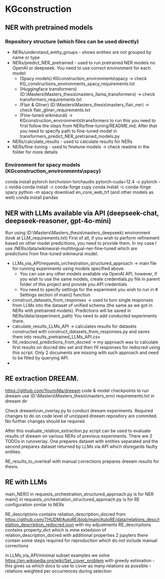 # KGconstruction

## NER with pretrained models

### Repository structure (which files can be used directly)

- NERs/understand_entity_groups - shows entities are not grouped by name or type
- NERs/predict_NER_pretrained - used to run pretrained NER models no OpenAI or deepseek. You need to use
  correct environment for each model:
    - (Spacy models) KGconstruction_environments\spacy -> check KG_constructions_environments_spacy_requirements.txt
    - (Huggingface transformers) (D:\Masters\Masters_thesis\masters_llama_transformers) -> check
      transformers_requirements.txt
    - (Flair & Gliner) (D:\Masters\Masters_thesis\masters_flair_ner) -> check flair_gliner_requirements.txt
    - (Fine-tuned wikineural) -> KGconstruction_environments\transformers to run this you need to first follow the steps
      from NERs/fine-tuning/README.md; After that you need to specify path to fine-tuned model in
      transformers_predict_NER_pretrained_models.py
- NERs/calculate_results - used to calculate results for NERs
- NERs/fine-tuning - used to finetune models -> check readme in the folder for more details

### Environment for spacy models (KGconstruction_environments\spacy)

conda install pytorch torchvision torchaudio pytorch-cuda=12.4 -c pytorch -c nvidia
conda install -c conda-forge cupy
conda install -c conda-forge spacy
python -m spacy download en_core_web_trf (and other models as well)
conda install pandas

## NER with LLMs available via API (deepseek-chat, deepseek-reasoner, gpt-4o-mini)

Run using (D:\Masters\Masters_thesis\masters_deepseek) environment (look at LLM_requirements.txt)
First of all, if you wish to perform refinement based on other model predicitions, you need to provide them. In my case
I use /NERs/data/wikineural-multilingual-ner-fine-tuned
which are predictions from fine-tuned wikineural model.

- LLMs_via_API/requests_orchestration_structured_approach -> main file for running experiments using models specified
  above.
    - You can use any other models available via OpenAI API, however, if you wish to use the same models, create
      credentials.py file in parent folder of this project and provide you API credentials
    - You need to specify settings for the experiment you wish to run in # Settings section of main() function
- construct_datasets_from_responses -> used to turn single responses from LLMs into the dataset of unified schema (the
  same as we got in NERs with pretrained models). Predictions will be saved in NERs/data/(experiment_path) You need to
  add conducted experiments there.
- calculate_results_LLMs_API -> calculates results for datasets constructed with construct_datasets_from_responses.py
  and saves them into results_pretrained_LLMs_API.csv
- fill_redocred_predictions_from_docred -> my approach was to calculate first results on docred dev set and then fill
  responses for redocred using this script. Only 2 documents are missing with such approach and need to be filled by
  querying API.
-

## RE extraction DREEAM.

https://github.com/YoumiMa/dreeam code & model checkpoints
to run dreeam use (D:\Masters\Masters_thesis\masters_env) requirements.txt in dreeam dir

Check dreeam\run_overlay.py to conduct dreeam experiments. Required changes to do on code level of unzipped dreeam
repository are commited. No further changes should be required.

After this evaluate_relation_extraction.py script can be used to evaluate results of dreeam on various NERs of previous
experiments. There are 2 TODOs in runoverlay. One prepares dataset with entities separated and the second prepares
dataset returned by LLMs via API which disregards faulty entities.

RE_results_to_overleaf with manual corrections prepares dreeam results for thesis.

## RE with LLMs

main_NER() in requests_orchestration_structured_approach.py is for NER
main() in requests_orchestration_structured_approach.py is for RE
configuration similar to NERs

RE_descriptions contains reliation_description_docred
from https://github.com/THUDM/AutoRE/blob/main/AutoRE/data/relations_desc/relation_description_redocred.json with my
adjustments
RE_descirpitons contains property_dict which is mine extedsion of relation_description_docred with additional properties
2 jupyters there contain some steps required for reproduction which do not include manual corrections

in LLMs_via_API/minimal subset examples we solve https://en.wikipedia.org/wiki/Set_cover_problem with greedy
estimation - this gives us which docs to use to cover as many relations as possible - relations weighted per occurrences
during
selection



